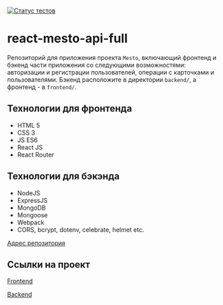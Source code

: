 [![Статус тестов](../../actions/workflows/tests.yml/badge.svg)](../../actions/workflows/tests.yml)

# react-mesto-api-full
Репозиторий для приложения проекта `Mesto`, включающий фронтенд и бэкенд части приложения со следующими возможностями: авторизации и регистрации пользователей, операции с карточками и пользователями. Бэкенд расположите в директории `backend/`, а фронтенд - в `frontend/`. 

## Технологии для фронтенда
- HTML 5
- CSS 3
- JS ES6
- React JS
- React Router

## Технологии для бэкэнда
- NodeJS
- ExpressJS
- MongoDB
- Mongoose
- Webpack
- CORS, bcrypt, dotenv, celebrate, helmet etc.

[Адрес репозитория](https://github.com/kareivis96/react-mesto-api-full-gha)

## Ссылки на проект

[Frontend](http://instagramm-na-minimakah.nomoredomains.rocks)

[Backend](http://api.instagramm-na-minima.nomoredomains.rocks)
